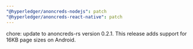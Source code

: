 ```yaml
---
"@hyperledger/anoncreds-nodejs": patch
"@hyperledger/anoncreds-react-native": patch
---
```


chore: update to anoncreds-rs version 0.2.1. This release adds support for 16KB page sizes on Android.

